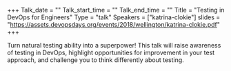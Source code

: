 +++
Talk_date = ""
Talk_start_time = ""
Talk_end_time = ""
Title = "Testing in DevOps for Engineers"
Type = "talk"
Speakers = ["katrina-clokie"]
slides = "https://assets.devopsdays.org/events/2018/wellington/katrina-clokie.pdf"
+++

Turn natural testing ability into a superpower! This talk will raise awareness of testing in DevOps, highlight opportunities for improvement in your test approach, and challenge you to think differently about testing.
